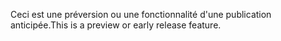 <span data-ttu-id="053dd-101">Ceci est une préversion ou une fonctionnalité d'une publication anticipée.</span><span class="sxs-lookup"><span data-stu-id="053dd-101">This is a preview or early release feature.</span></span>